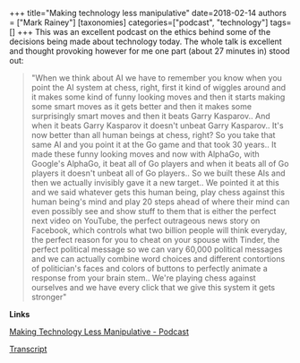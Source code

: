 +++
title="Making technology less manipulative"
date=2018-02-14
authors = ["Mark Rainey"]
[taxonomies]
categories=["podcast", "technology"]
tags=[]
+++
This was an excellent podcast on the ethics behind some of the decisions being made about technology today. The whole talk is excellent and thought provoking however for me one part (about 27 minutes in) stood out:
<!-- more -->

> "When we think about AI we have to remember you know when you point the AI system at chess, right, first it kind of wiggles around and it makes some kind of funny looking moves and then it starts making some smart moves as it gets better and then it makes some surprisingly smart moves and then it beats Garry Kasparov.. And when it beats Garry Kasparov it doesn't unbeat Garry Kasparov.. It's now better than all human beings at chess, right? So you take that same AI and you point it at the Go game and that took 30 years.. It made these funny looking moves and now with AlphaGo, with Google's AlphaGo, it beat all of Go players and when it beats all of Go players it doesn't unbeat all of Go players.. So we built these AIs and then we actually invisibly gave it a new target.. We pointed it at this and we said whatever gets this human being, play chess against this human being's mind and play 20 steps ahead of where their mind can even possibly see and show stuff to them that is either the perfect next video on YouTube, the perfect outrageous news story on Facebook, which controls what two billion people will think everyday, the perfect reason for you to cheat on your spouse with Tinder, the perfect political message so we can vary 60,000 political messages and we can actually combine word choices and different contortions of politician's faces and colors of buttons to perfectly animate a response from your brain stem.. We're playing chess against ourselves and we have every click that we give this system it gets stronger"
>



__Links__

[Making Technology Less Manipulative - Podcast](https://ecorner.stanford.edu/podcast/making-technology-less-manipulative/)

[Transcript](https://stvp-static-prod.s3.amazonaws.com/uploads/sites/2/2017/11/making-technology-less-manipulative-entire-talk-transcript.pdf)
